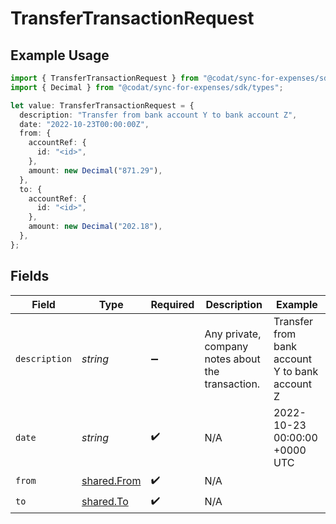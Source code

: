 # TransferTransactionRequest

## Example Usage

```typescript
import { TransferTransactionRequest } from "@codat/sync-for-expenses/sdk/models/shared";
import { Decimal } from "@codat/sync-for-expenses/sdk/types";

let value: TransferTransactionRequest = {
  description: "Transfer from bank account Y to bank account Z",
  date: "2022-10-23T00:00:00Z",
  from: {
    accountRef: {
      id: "<id>",
    },
    amount: new Decimal("871.29"),
  },
  to: {
    accountRef: {
      id: "<id>",
    },
    amount: new Decimal("202.18"),
  },
};
```

## Fields

| Field                                             | Type                                              | Required                                          | Description                                       | Example                                           |
| ------------------------------------------------- | ------------------------------------------------- | ------------------------------------------------- | ------------------------------------------------- | ------------------------------------------------- |
| `description`                                     | *string*                                          | :heavy_minus_sign:                                | Any private, company notes about the transaction. | Transfer from bank account Y to bank account Z    |
| `date`                                            | *string*                                          | :heavy_check_mark:                                | N/A                                               | 2022-10-23 00:00:00 +0000 UTC                     |
| `from`                                            | [shared.From](../../../sdk/models/shared/from.md) | :heavy_check_mark:                                | N/A                                               |                                                   |
| `to`                                              | [shared.To](../../../sdk/models/shared/to.md)     | :heavy_check_mark:                                | N/A                                               |                                                   |